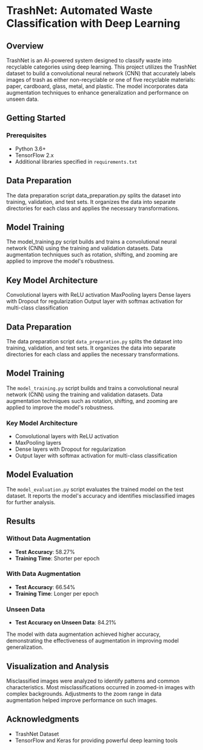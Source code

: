# TrashNet: Automated Waste Classification with Deep Learning

## Overview

TrashNet is an AI-powered system designed to classify waste into recyclable categories using deep learning. This project utilizes the TrashNet dataset to build a convolutional neural network (CNN) that accurately labels images of trash as either non-recyclable or one of five recyclable materials: paper, cardboard, glass, metal, and plastic. The model incorporates data augmentation techniques to enhance generalization and performance on unseen data.


## Getting Started

### Prerequisites

- Python 3.6+
- TensorFlow 2.x
- Additional libraries specified in `requirements.txt`

## Data Preparation
The data preparation script data_preparation.py splits the dataset into training, validation, and test sets. It organizes the data into separate directories for each class and applies the necessary transformations.

## Model Training
The model_training.py script builds and trains a convolutional neural network (CNN) using the training and validation datasets. Data augmentation techniques such as rotation, shifting, and zooming are applied to improve the model's robustness.

## Key Model Architecture
Convolutional layers with ReLU activation
MaxPooling layers
Dense layers with Dropout for regularization
Output layer with softmax activation for multi-class classification
## Data Preparation

The data preparation script `data_preparation.py` splits the dataset into training, validation, and test sets. It organizes the data into separate directories for each class and applies the necessary transformations.

## Model Training

The `model_training.py` script builds and trains a convolutional neural network (CNN) using the training and validation datasets. Data augmentation techniques such as rotation, shifting, and zooming are applied to improve the model's robustness.

### Key Model Architecture

- Convolutional layers with ReLU activation
- MaxPooling layers
- Dense layers with Dropout for regularization
- Output layer with softmax activation for multi-class classification

## Model Evaluation

The `model_evaluation.py` script evaluates the trained model on the test dataset. It reports the model's accuracy and identifies misclassified images for further analysis.

## Results

### Without Data Augmentation

- **Test Accuracy**: 58.27%
- **Training Time**: Shorter per epoch

### With Data Augmentation

- **Test Accuracy**: 66.54%
- **Training Time**: Longer per epoch

### Unseen Data

- **Test Accuracy on Unseen Data**: 84.21%

The model with data augmentation achieved higher accuracy, demonstrating the effectiveness of augmentation in improving model generalization.

## Visualization and Analysis

Misclassified images were analyzed to identify patterns and common characteristics. Most misclassifications occurred in zoomed-in images with complex backgrounds. Adjustments to the zoom range in data augmentation helped improve performance on such images.


## Acknowledgments
- TrashNet Dataset
- TensorFlow and Keras for providing powerful deep learning tools
